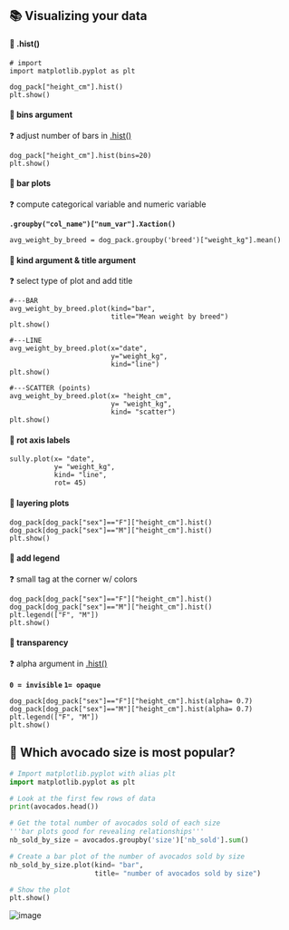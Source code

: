 ## 📚 Visualizing your data
#### 🔽 .hist()
    
    # import
    import matplotlib.pyplot as plt
    
    dog_pack["height_cm"].hist()
    plt.show()
#### 🔽 bins argument
❓ adjust number of bars in [.hist()](#-hist)

    dog_pack["height_cm"].hist(bins=20)
    plt.show()
#### 🔽 bar plots
❓ compute categorical variable and numeric variable

**`.groupby("col_name")["num_var"].Xaction()`**

    avg_weight_by_breed = dog_pack.groupby('breed')["weight_kg"].mean()
#### 🔽 kind argument & title argument
❓ select type of plot and add title
    
    #---BAR
    avg_weight_by_breed.plot(kind="bar",
                             title="Mean weight by breed")
    plt.show()
    
    #---LINE
    avg_weight_by_breed.plot(x="date",
                             y="weight_kg",
                             kind="line")
    plt.show()
    
    #---SCATTER (points)
    avg_weight_by_breed.plot(x= "height_cm",
                             y= "weight_kg",
                             kind= "scatter")
    plt.show()
#### 🔽 rot axis labels

    sully.plot(x= "date",
               y= "weight_kg",
               kind= "line",
               rot= 45)
#### 🔽 layering plots

    dog_pack[dog_pack["sex"]=="F"]["height_cm"].hist()
    dog_pack[dog_pack["sex"]=="M"]["height_cm"].hist()
    plt.show()
#### 🔽 add legend
❓ small tag at the corner w/ colors

    dog_pack[dog_pack["sex"]=="F"]["height_cm"].hist()
    dog_pack[dog_pack["sex"]=="M"]["height_cm"].hist()
    plt.legend(["F", "M"])
    plt.show()
#### 🔽 transparency 
❓ alpha argument in [.hist()](#-hist)

**`0 = invisible` `1= opaque`**

    dog_pack[dog_pack["sex"]=="F"]["height_cm"].hist(alpha= 0.7)
    dog_pack[dog_pack["sex"]=="M"]["height_cm"].hist(alpha= 0.7)
    plt.legend(["F", "M"])
    plt.show()
## 🦍 Which avocado size is most popular?
```py
# Import matplotlib.pyplot with alias plt
import matplotlib.pyplot as plt

# Look at the first few rows of data
print(avocados.head())

# Get the total number of avocados sold of each size
'''bar plots good for revealing relationships'''
nb_sold_by_size = avocados.groupby('size')['nb_sold'].sum()

# Create a bar plot of the number of avocados sold by size
nb_sold_by_size.plot(kind= "bar",
                     title= "number of avocados sold by size")

# Show the plot
plt.show()
```
![image](https://user-images.githubusercontent.com/51888893/205092542-27214404-9235-4e8c-82ae-0c9494a99e70.png)
